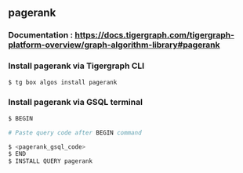 ## pagerank
### Documentation : https://docs.tigergraph.com/tigergraph-platform-overview/graph-algorithm-library#pagerank
### Install pagerank via Tigergraph CLI
```bash
$ tg box algos install pagerank
```
### Install pagerank via GSQL terminal
```bash
$ BEGIN 

# Paste query code after BEGIN command

$ <pagerank_gsql_code>
$ END 
$ INSTALL QUERY pagerank
```